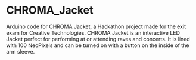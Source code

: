 # CHROMA_Jacket
 Arduino code for CHROMA Jacket, a Hackathon project made for the exit exam for Creative Technologies. CHROMA Jacket is an interactive LED Jacket perfect for performing at or attending raves and concerts. It is lined with 100 NeoPixels and can be turned on with a button on the inside of the arm sleeve. 
